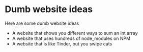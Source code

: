 # Dumb website ideas
Here are some dumb website ideas

- A website that shows you different ways to sum an int array
- A website that uses hundreds of node_modules on NPM
- A website that is like Tinder, but you swipe cats
